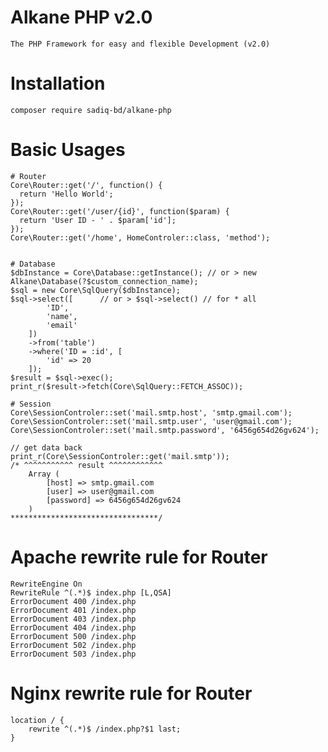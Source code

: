 # Alkane PHP v2.0
    The PHP Framework for easy and flexible Development (v2.0)

# Installation
    composer require sadiq-bd/alkane-php

# Basic Usages

    # Router
    Core\Router::get('/', function() {
      return 'Hello World';
    });
    Core\Router::get('/user/{id}', function($param) {
      return 'User ID - ' . $param['id'];
    });
    Core\Router::get('/home', HomeControler::class, 'method');


    # Database
    $dbInstance = Core\Database::getInstance(); // or > new Alkane\Database(?$custom_connection_name);
    $sql = new Core\SqlQuery($dbInstance);
    $sql->select([      // or > $sql->select() // for * all
            'ID',
            'name',
            'email'
        ])
        ->from('table')
        ->where('ID = :id', [
            'id' => 20
        ]);
    $result = $sql->exec();
    print_r($result->fetch(Core\SqlQuery::FETCH_ASSOC));

    # Session
    Core\SessionControler::set('mail.smtp.host', 'smtp.gmail.com');
    Core\SessionControler::set('mail.smtp.user', 'user@gmail.com');
    Core\SessionControler::set('mail.smtp.password', '6456g654d26gv624');

    // get data back
    print_r(Core\SessionControler::get('mail.smtp'));
    /* ^^^^^^^^^^^ result ^^^^^^^^^^^^
        Array (
            [host] => smtp.gmail.com
            [user] => user@gmail.com
            [password] => 6456g654d26gv624
        )
    *********************************/


# Apache rewrite rule for Router
    RewriteEngine On
    RewriteRule ^(.*)$ index.php [L,QSA]
    ErrorDocument 400 /index.php
    ErrorDocument 401 /index.php
    ErrorDocument 403 /index.php
    ErrorDocument 404 /index.php
    ErrorDocument 500 /index.php
    ErrorDocument 502 /index.php
    ErrorDocument 503 /index.php


# Nginx rewrite rule for Router
    location / {
        rewrite ^(.*)$ /index.php?$1 last;   
    }
